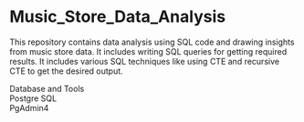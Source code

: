 # Music_Store_Data_Analysis
This repository contains data analysis using SQL code and drawing insights from music store data. It includes writing SQL queries for getting required results. 
It includes various SQL techniques like using CTE and recursive CTE to get the desired output.

Database and Tools
</br>
Postgre SQL
</br>
PgAdmin4
